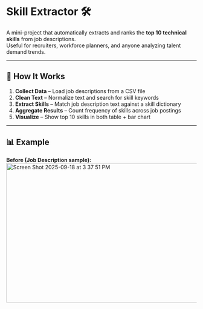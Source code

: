 # Skill Extractor 🛠️  

A mini-project that automatically extracts and ranks the **top 10 technical skills** from job descriptions.  
Useful for recruiters, workforce planners, and anyone analyzing talent demand trends.  

---

## 🚀 How It Works
1. **Collect Data** – Load job descriptions from a CSV file  
2. **Clean Text** – Normalize text and search for skill keywords  
3. **Extract Skills** – Match job description text against a skill dictionary  
4. **Aggregate Results** – Count frequency of skills across job postings  
5. **Visualize** – Show top 10 skills in both table + bar chart  

---

## 📊 Example

**Before (Job Description sample):**
<img width="780" height="369" alt="Screen Shot 2025-09-18 at 3 37 51 PM" src="https://github.com/user-attachments/assets/b49511b0-1e83-45f1-9eda-1d191117ae62" />
